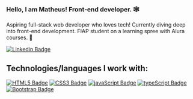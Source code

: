 ### Hello, I am Matheus! Front-end developer. 🕸️

Aspiring full-stack web developer who loves tech! Currently diving deep into front-end development. FIAP student on a learning spree with Alura courses. 📖

[![Linkedin Badge](https://img.shields.io/badge/-Linkedin!-blue?style=flat-square&logo=Linkedin&logoColor=white&link=https://www.linkedin.com/in/levelupwithbroadus/)](https://www.linkedin.com/in/matheus-ramos1337/)

## Technologies/languages I work with:

[![HTML5 Badge](https://img.shields.io/badge/HTML5-E34F26?style=for-the-badge&logo=html5&logoColor=white)]()
[![CSS3 Badge](https://img.shields.io/badge/CSS3-1572B6?style=for-the-badge&logo=css3&logoColor=white)]()
[![javaScript Badge](https://img.shields.io/badge/JavaScript-323330?style=for-the-badge&logo=javascript&logoColor=F7DF1E)]()
[![typeScript Badge](https://img.shields.io/badge/TypeScript-007ACC?style=for-the-badge&logo=typescript&logoColor=white)]()
[![Bootstrap Badge](https://img.shields.io/badge/Bootstrap-563D7C?style=for-the-badge&logo=bootstrap&logoColor=white)]()